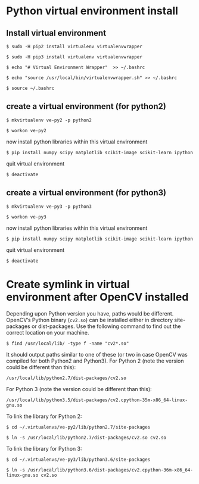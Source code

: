 # Python virtual environment install

## Install virtual environment

`$ sudo -H pip2 install virtualenv virtualenvwrapper`

`$ sudo -H pip3 install virtualenv virtualenvwrapper`

`$ echo "# Virtual Environment Wrapper"  >> ~/.bashrc`

`$ echo "source /usr/local/bin/virtualenvwrapper.sh" >> ~/.bashrc`

`$ source ~/.bashrc`

## create a virtual environment (for python2)

`$ mkvirtualenv ve-py2 -p python2`

`$ workon ve-py2`
  
now install python libraries within this virtual environment

`$ pip install numpy scipy matplotlib scikit-image scikit-learn ipython`
  
quit virtual environment

`$ deactivate`

## create a virtual environment (for python3)

`$ mkvirtualenv ve-py3 -p python3`

`$ workon ve-py3`
  
now install python libraries within this virtual environment

`$ pip install numpy scipy matplotlib scikit-image scikit-learn ipython`
  
quit virtual environment

`$ deactivate`


# Create symlink in virtual environment after OpenCV installed
Depending upon Python version you have, paths would be different. 
OpenCV’s Python binary (`cv2.so`) can be installed either in directory site-packages or dist-packages. 
Use the following command to find out the correct location on your machine.

`$ find /usr/local/lib/ -type f -name "cv2*.so"`

It should output paths similar to one of these (or two in case OpenCV was compiled for both Python2 and Python3).
For Python 2 (note the version could be different than this):

`/usr/local/lib/python2.7/dist-packages/cv2.so`

For Python 3 (note the version could be different than this):

`/usr/local/lib/python3.5/dist-packages/cv2.cpython-35m-x86_64-linux-gnu.so`

To link the library for Python 2:

`$ cd ~/.virtualenvs/ve-py2/lib/python2.7/site-packages`

`$ ln -s /usr/local/lib/python2.7/dist-packages/cv2.so cv2.so`
  
To link the library for Python 3:

`$ cd ~/.virtualenvs/ve-py3/lib/python3.6/site-packages`

`$ ln -s /usr/local/lib/python3.6/dist-packages/cv2.cpython-36m-x86_64-linux-gnu.so cv2.so`


